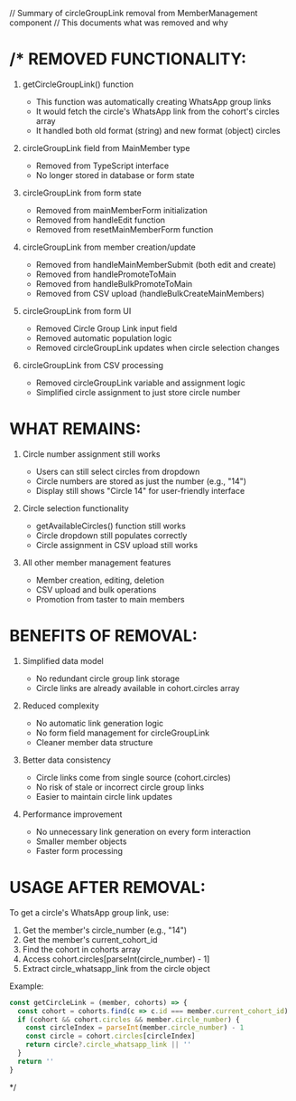 // Summary of circleGroupLink removal from MemberManagement component
// This documents what was removed and why

/*
REMOVED FUNCTIONALITY:
=====================

1. getCircleGroupLink() function
   - This function was automatically creating WhatsApp group links
   - It would fetch the circle's WhatsApp link from the cohort's circles array
   - It handled both old format (string) and new format (object) circles

2. circleGroupLink field from MainMember type
   - Removed from TypeScript interface
   - No longer stored in database or form state

3. circleGroupLink from form state
   - Removed from mainMemberForm initialization
   - Removed from handleEdit function
   - Removed from resetMainMemberForm function

4. circleGroupLink from member creation/update
   - Removed from handleMainMemberSubmit (both edit and create)
   - Removed from handlePromoteToMain
   - Removed from handleBulkPromoteToMain
   - Removed from CSV upload (handleBulkCreateMainMembers)

5. circleGroupLink from form UI
   - Removed Circle Group Link input field
   - Removed automatic population logic
   - Removed circleGroupLink updates when circle selection changes

6. circleGroupLink from CSV processing
   - Removed circleGroupLink variable and assignment logic
   - Simplified circle assignment to just store circle number

WHAT REMAINS:
=============

1. Circle number assignment still works
   - Users can still select circles from dropdown
   - Circle numbers are stored as just the number (e.g., "14")
   - Display still shows "Circle 14" for user-friendly interface

2. Circle selection functionality
   - getAvailableCircles() function still works
   - Circle dropdown still populates correctly
   - Circle assignment in CSV upload still works

3. All other member management features
   - Member creation, editing, deletion
   - CSV upload and bulk operations
   - Promotion from taster to main members

BENEFITS OF REMOVAL:
===================

1. Simplified data model
   - No redundant circle group link storage
   - Circle links are already available in cohort.circles array

2. Reduced complexity
   - No automatic link generation logic
   - No form field management for circleGroupLink
   - Cleaner member data structure

3. Better data consistency
   - Circle links come from single source (cohort.circles)
   - No risk of stale or incorrect circle group links
   - Easier to maintain circle link updates

4. Performance improvement
   - No unnecessary link generation on every form interaction
   - Smaller member objects
   - Faster form processing

USAGE AFTER REMOVAL:
===================

To get a circle's WhatsApp group link, use:
1. Get the member's circle_number (e.g., "14")
2. Get the member's current_cohort_id
3. Find the cohort in cohorts array
4. Access cohort.circles[parseInt(circle_number) - 1]
5. Extract circle_whatsapp_link from the circle object

Example:
```javascript
const getCircleLink = (member, cohorts) => {
  const cohort = cohorts.find(c => c.id === member.current_cohort_id)
  if (cohort && cohort.circles && member.circle_number) {
    const circleIndex = parseInt(member.circle_number) - 1
    const circle = cohort.circles[circleIndex]
    return circle?.circle_whatsapp_link || ''
  }
  return ''
}
```
*/
